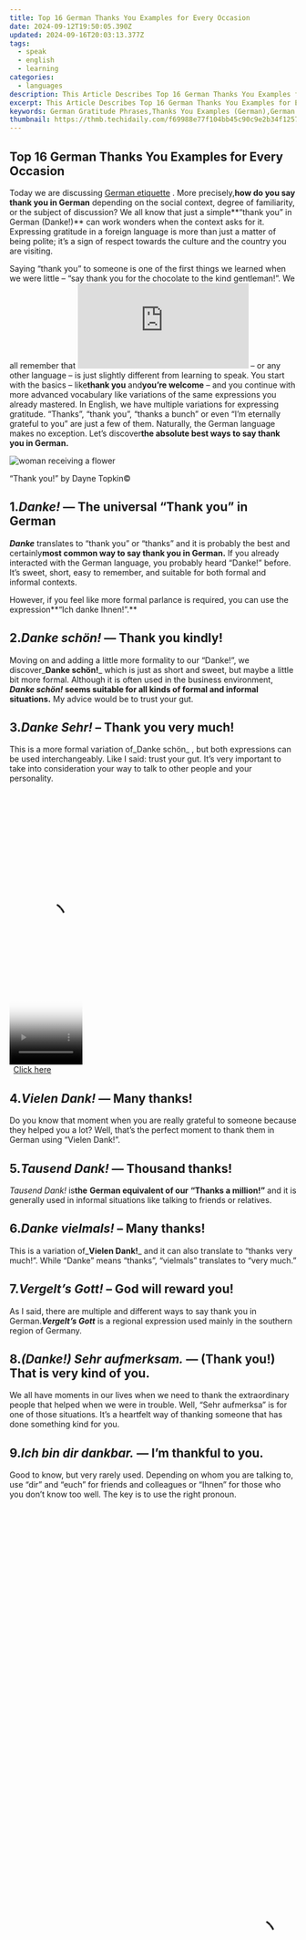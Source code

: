 ```yaml
---
title: Top 16 German Thanks You Examples for Every Occasion
date: 2024-09-12T19:50:05.390Z
updated: 2024-09-16T20:03:13.377Z
tags:
  - speak
  - english
  - learning
categories:
  - languages
description: This Article Describes Top 16 German Thanks You Examples for Every Occasion
excerpt: This Article Describes Top 16 German Thanks You Examples for Every Occasion
keywords: German Gratitude Phrases,Thanks You Examples (German),German Expression of Appreciation,German Thanksgiving Quotes,German Thank-You Sentiments for Occasions,Diverse Expressions of Gratitude in German,Thank You in German
thumbnail: https://thmb.techidaily.com/f69988e77f104bb45c90c9e2b34f1257506e2bba3f3828fdb0fc5d5f8e1efe9e.jpg
---
```


## Top 16 German Thanks You Examples for Every Occasion

 Today we are discussing [German etiquette](https://www.deutschland.de/en/topic/life/a-guide-to-german-etiquette) . More precisely,**how do you say thank you in German** depending on the social context, degree of familiarity, or the subject of discussion? We all know that just a simple**“thank you” in German (Danke!)** can work wonders when the context asks for it. Expressing gratitude in a foreign language is more than just a matter of being polite; it’s a sign of respect towards the culture and the country you are visiting.

 Saying “thank you” to someone is one of the first things we learned when we were little – “say thank you for the chocolate to the kind gentleman!”. We all remember that ![Learning German](https://shop.mondly.com/affiliate.php?ACCOUNT=ATISTUDI&AFFILIATE=108875&PATH=https://www.mondly.com?AFFILIATE=108875) – or any other language – is just slightly different from learning to speak. You start with the basics – like**thank you** and**you’re welcome** – and you continue with more advanced vocabulary like variations of the same expressions you already mastered. In English, we have multiple variations for expressing gratitude. “Thanks”, “thank you”, “thanks a bunch” or even “I’m eternally grateful to you” are just a few of them. Naturally, the German language makes no exception. Let’s discover**the absolute best ways to say thank you in German.**

![woman receiving a flower](https://edge.mondly.com/blog/wp-content/uploads/2019/05/how-to-say-thank-you-in-german-1024x682.png "The 16 Best Ways To Say Thank You In German 2")

 “Thank you!” by Dayne Topkin©

## **1._Danke!_ — The universal “Thank you” in German**

_**Danke**_ translates to “thank you” or “thanks” and it is probably the best and certainly**most common way to say thank you in German.** If you already interacted with the German language, you probably heard “Danke!” before. It’s sweet, short, easy to remember, and suitable for both formal and informal contexts.

 However, if you feel like more formal parlance is required, you can use the expression**“Ich danke Ihnen!”.**

## **2._Danke schön!_ — Thank you kindly!**

 Moving on and adding a little more formality to our “Danke!”, we discover_**Danke schön!**_ which is just as short and sweet, but maybe a little bit more formal. Although it is often used in the business environment, **_Danke schön!_ seems suitable for all kinds of formal and informal situations.** My advice would be to trust your gut.

## **3._Danke Sehr!_ – Thank you very much!**

 This is a more formal variation of_Danke schön_ , but both expressions can be used interchangeably. Like I said: trust your gut. It’s very important to take into consideration your way to talk to other people and your personality.

<!-- affiliate ads begin -->
<span id="1977006">
					<video width="128" height="480" style="cursor:pointer"
           poster="//a.impactradius-go.com/display-clicktoplayimage/1977006.png"
           onclick="if(!this.playClicked){this.play();this.setAttribute('controls',true);this.playClicked=true;}">
	   <source src="//a.impactradius-go.com/display-ad/22993-1977006">
	   <img src="//a.impactradius-go.com/display-clicktoplayimage/1977006.png" style="border: none; height: 100%; width: 100%; object-fit: contain">
	</video>
	<div style="width:80px;text-align:center"><a href="javascript:window.open(decodeURIComponent('https%3A%2F%2Fhomestyler.sjv.io%2Fc%2F5597632%2F1977006%2F22993'), '_blank');void(0);">Click here</a></div>
</span>
<img height="0" width="0" src="https://imp.pxf.io/i/5597632/1977006/22993" style="position:absolute;visibility:hidden;" border="0" />
<!-- affiliate ads end -->

## **4._Vielen Dank!_ — Many thanks!**

 Do you know that moment when you are really grateful to someone because they helped you a lot? Well, that’s the perfect moment to thank them in German using “Vielen Dank!”.

## **5._Tausend Dank!_ — Thousand thanks!**

_Tausend Dank!_ is**the** **German equivalent of our** **“Thanks a million!”** and it is generally used in informal situations like talking to friends or relatives.

## **6._Danke vielmals!_ – Many thanks!**

 This is a variation of_**Vielen Dank!**_ and it can also translate to “thanks very much!”. While “Danke” means “thanks”, “vielmals” translates to “very much.”

## **7._Vergelt’s Gott!_ – God will reward you!**

 As I said, there are multiple and different ways to say thank you in German._**Vergelt’s Gott**_ is a regional expression used mainly in the southern region of Germany.

## **8._(Danke!) Sehr aufmerksam._ — (Thank you!) That is very kind of you.**

 We all have moments in our lives when we need to thank the extraordinary people that helped when we were in trouble. Well, “Sehr aufmerksa” is for one of those situations. It’s a heartfelt way of thanking someone that has done something kind for you.

## **9._Ich bin dir dankbar._ — I’m thankful to you.**

 Good to know, but very rarely used. Depending on whom you are talking to, use “dir” and “euch” for friends and colleagues or “Ihnen” for those who you don’t know too well. The key is to use the right pronoun.

<!-- affiliate ads begin -->
<span id="1531879">
					<video width="864" height="1536" style="cursor:pointer"
           poster="//a.impactradius-go.com/display-clicktoplayimage/1531879.png"
           onclick="if(!this.playClicked){this.play();this.setAttribute('controls',true);this.playClicked=true;}">
	   <source src="//a.impactradius-go.com/display-ad/16446-1531879">
	   <img src="//a.impactradius-go.com/display-clicktoplayimage/1531879.png" style="border: none; height: 100%; width: 100%; object-fit: contain">
	</video>
	<div style="width:540px;text-align:center"><a href="javascript:window.open(decodeURIComponent('https%3A%2F%2Flaganoo.pxf.io%2Fc%2F5597632%2F1531879%2F16446'), '_blank');void(0);">Click here</a></div>
</span>
<img height="0" width="0" src="https://imp.pxf.io/i/5597632/1531879/16446" style="position:absolute;visibility:hidden;" border="0" />
<!-- affiliate ads end -->

## **10._Ich sage dir vielen Dank._ – I say many thanks to you.**

 Rarely used, but still useful if you want the complete list of ways to say thank you in German.

## **11._Danke, gleichfalls!_ — Thank you, the same to you!**

 “Gleichfalls” is what you should add to your “Danke!” when someone wishes you “Guten Appetit!” (“Good appetite” or “Enjoy your meal”) or something similar.

## **12._Ich danke Ihnen!_ – I give you my thanks!**

 Like we said in the beginning, this is one of the most formal ways of thanking someone in German.

<!-- affiliate ads begin -->
<span id="1983573">
					<video width="576" height="240" style="cursor:pointer"
           poster="//a.impactradius-go.com/display-clicktoplayimage/1983573.png"
           onclick="if(!this.playClicked){this.play();this.setAttribute('controls',true);this.playClicked=true;}">
	   <source src="//a.impactradius-go.com/display-ad/22993-1983573">
	   <img src="//a.impactradius-go.com/display-clicktoplayimage/1983573.png" style="border: none; height: 100%; width: 100%; object-fit: contain">
	</video>
	<div style="width:360px;text-align:center"><a href="javascript:window.open(decodeURIComponent('https%3A%2F%2Fhomestyler.sjv.io%2Fc%2F5597632%2F1983573%2F22993'), '_blank');void(0);">Click here</a></div>
</span>
<img height="0" width="0" src="https://imp.pxf.io/i/5597632/1983573/22993" style="position:absolute;visibility:hidden;" border="0" />
<!-- affiliate ads end -->

## **13._Ich danke dir!_ – I thank you!**

 Although it does not seems so,_**Ich danke dir!**_ is rather informal, but more elegant than just Danke.

## **14._Ich möchte mich recht herzlich bedanken._ — I would like to thank you sincerely.**

 This is the best “thanks” you can use when you want to thank someone that has helped you a lot in a formal context. Use it with confidence the same way you would use it in English.

## **15._Vielen Dank im Voraus!_ – Thank you in advance!**

 Well, you’ll probably need this one at some point, won’t you? This is especially useful when you make a request.

<!-- affiliate ads begin -->
<a href="https://aligracehair.sjv.io/c/5597632/2115911/19272" target="_top" id="2115911">
  <img src="//a.impactradius-go.com/display-ad/19272-2115911" border="0" alt="https://techidaily.com" width="125" height="90"/>
</a>
<img height="0" width="0" src="https://aligracehair.sjv.io/i/5597632/2115911/19272" style="position:absolute;visibility:hidden;" border="0" />
<!-- affiliate ads end -->

## **16._Ich bin Ihnen sehr dankbar für…_ – I am very grateful to you for…**

 Last but not least, use this standard expression by adding what are you thankful for at the end of it. But use it only with intangible things like**“I’m grateful for your help”** and not objects. Here’s an example:**“I’m thankful that you take care of me”** in German will be **“Ich bin Ihnen sehr dankbar dafür, dass du dich um mich kümmerst”** .

## **17\. Bonus: How to say you’re welcome in German**

 Since we are here, let’s also see**how you can respond if someone says thank you in German.** Generally, the same as_Danke_ ,_Bitte_ is the safest and most common way to respond to someone expressing their gratitude. Once you begin to discover the German inside jokes, you’ll see that there’s one going around about_**Bitte**_ being the perfect answer for everything in German (hahaha – I know).

![you're welcome in German](https://edge.mondly.com/blog/wp-content/uploads/2019/05/youre-welcome-in-german.png "The 16 Best Ways To Say Thank You In German 3")

* **_Bitte_ — You’re welcome**
* **_Bitte schön / Bitte sehr_ — You’re very welcome**
* **_Kein Problem_ — No problem**
* **_Nichts zu danken_ — Nothing to thank for**
* **_Gern geschehen / Gerne_ — Done gladly**  (more common than the English translation)
* **_Jederzeit_ — Anytime**

 Well. This is it! This is**how to say thank you in German** . Bookmark this article and make sure you use the right thanks at the right moment from now on.

 Curious about how other languages express their gratitude? Here’s [how to say thank you in 30 different languages](https://shop.mondly.com/affiliate.php?ACCOUNT=ATISTUDI&AFFILIATE=108875&PATH=https://www.mondly.com?AFFILIATE=108875) .

* [Download Mondly](https://www.facebook.com/sharer/sharer.php?u=https%3A%2F%2Fwww.mondly.com%2Fblog%2Fthe-16-best-ways-to-say-thank-you-in-german%2F&t=The+16+Best+Ways+to+Say+Thank+You+in+German "Share on Facebook")
* [Download Mondly](https://shop.mondly.com/affiliate.php?ACCOUNT=ATISTUDI&AFFILIATE=108875&PATH=https://www.mondly.com?AFFILIATE=108875)

---

<!-- affiliate ads begin -->
<a href="https://aidotcom.pxf.io/c/5597632/2129042/19576" target="_top" id="2129042">
  <img src="//a.impactradius-go.com/display-ad/19576-2129042" border="0" alt="https://techidaily.com" width="300" height="90"/>
</a>
<img height="0" width="0" src="https://aidotcom.pxf.io/i/5597632/2129042/19576" style="position:absolute;visibility:hidden;" border="0" />
<!-- affiliate ads end -->

## Speak German fluently in just 10 minutes a day

 Do you want to speak German fluently fast? Get Mondly, the award-winning language [learning app that will help you speak German](https://shop.mondly.com/affiliate.php?ACCOUNT=ATISTUDI&AFFILIATE=108875&PATH=https://www.mondly.com?AFFILIATE=108875) with the same ease you speak your native language.

 It can be really tricky to master [German pronunciation](https://shop.mondly.com/affiliate.php?ACCOUNT=ATISTUDI&AFFILIATE=108875&PATH=https://www.mondly.com?AFFILIATE=108875) if you don’t actively live in a German-speaking country. But with Mondly you’ll have access to a unique, fast and highly efficient learning method that allows you to learn German naturally with practical topics, authentic conversations and bite-sized Daily Lessons.

 Start using Mondly for free on your computer, tablet, or – better yet – download the Mondly app on your iOS or Android device and learn languages fast anytime, anywhere.

Get Mondly now and speak German like you never dreamed you would ![Learn German now](https://adjt.mondly.com/5ixfg4k?campaign=blog-post-id-2929&fallback=https%3A%2F%2Fapp.mondly.com%3Futm%5Fmedium%3Dblog%5Fblog-post-id-2929%26utm%5Fsource%3Dblog-post-id-2929&redirect%5Fmacos=https%3A%2F%2Fapp.mondly.com%3Futm%5Fmedium%3Dblog%5Fblog-post-id-2929%26utm%5Fsource%3Dblog-post-id-2929&redirect%5Fandroid=https%3A%2F%2Fplay.google.com%2Fstore%2Fapps%2Fdetails%3Fid%3Dcom.atistudios.mondly.languages%3Futm%5Fmedium%3Dblog%5Fblog-post-id-2929%26utm%5Fsource%3Dblog-post-id-2929&redirect%5Fios=https%3A%2F%2Fapps.apple.com%2Fapp%2Fapple-store%2Fid987873536%3Fpt%3D78954800%26ct%3Dblog-post-id-2929%26mt%3D8 "Learn German now")

<ins class="adsbygoogle"
     style="display:block"
     data-ad-format="autorelaxed"
     data-ad-client="ca-pub-7571918770474297"
     data-ad-slot="1223367746"></ins>

<ins class="adsbygoogle"
     style="display:block"
     data-ad-client="ca-pub-7571918770474297"
     data-ad-slot="8358498916"
     data-ad-format="auto"
     data-full-width-responsive="true"></ins>

<span class="atpl-alsoreadstyle">Also read:</span>
<div><ul>
<li><a href="https://some-techniques.techidaily.com/new-hearing-from-you-simple-windows-10-recorder-guide/"><u>[New] Hearing From You Simple Windows 10 Recorder Guide</u></a></li>
<li><a href="https://youtube-zero.techidaily.com/ed-in-2024-ryans-revenue-revolution-from-childhood-to-youtube-riches/"><u>[Updated] In 2024, Ryan’s Revenue Revolution From Childhood to YouTube Riches</u></a></li>
<li><a href="https://fox-links.techidaily.com/updated-mastering-text-warping-techniques-in-photos-and-videos-for-2024/"><u>[Updated] Mastering Text Warping Techniques in Photos & Videos for 2024</u></a></li>
<li><a href="https://blog-min.techidaily.com/5-ways-to-move-contacts-from-vivo-t2-5g-to-iphone-131415-drfone-by-drfone-transfer-from-android-transfer-from-android/"><u>5 Ways to Move Contacts From Vivo T2 5G to iPhone (13/14/15) | Dr.fone</u></a></li>
<li><a href="https://tech-savvy.techidaily.com/ais-quintet-of-assistances-in-digital-misconducts/"><u>AI's Quintet of Assistances in Digital Misconducts</u></a></li>
<li><a href="https://mondly-stories.techidaily.com/boundless-knowledge-journey-rejoicing-in-anniversary-of-1500-free-classes/"><u>Boundless Knowledge Journey: Rejoicing in Anniversary of 1500 Free Classes</u></a></li>
<li><a href="https://hardware-updates.techidaily.com/easy-installation-guide-hp-officejet-5740-driver-downloads-for-windows-operating-systems-windows-11-10-and-8/"><u>Easy Installation Guide: HP OfficeJet 5740 Driver Downloads for Windows Operating Systems (Windows 11, 10 & 8)</u></a></li>
<li><a href="https://win-amazing.techidaily.com/enhance-wifi-performance-fresh-driver-installation-tips-for-windows-1110-users/"><u>Enhance WiFi Performance: Fresh Driver Installation Tips for Windows 11/10 Users</u></a></li>
<li><a href="https://mondly-stories.techidaily.com/forever-free-mondlys-lifetime-access-plan/"><u>Forever Free - Mondly’s Lifetime Access Plan</u></a></li>
<li><a href="https://mondly-stories.techidaily.com/mastering-deutsch-with-hit-series-netflix/"><u>Mastering Deutsch with Hit Series - Netflix</u></a></li>
<li><a href="https://mondly-stories.techidaily.com/quick-progress-in-latvian-with-ten-minute-online-lessons/"><u>Quick Progress in Latvian with Ten-Minute Online Lessons</u></a></li>
<li><a href="https://mondly-stories.techidaily.com/sprachweiterentwicklung-zahlreim-fur-die-ersten-100-deutsche/"><u>Sprachweiterentwicklung: Zählreim Für Die Ersten 100 Deutsche</u></a></li>
<li><a href="https://ios-pokemon-go.techidaily.com/the-best-ispoofer-alternative-to-try-on-apple-iphone-x-drfone-by-drfone-virtual-ios/"><u>The Best iSpoofer Alternative to Try On Apple iPhone X | Dr.fone</u></a></li>
<li><a href="https://buynow-info.techidaily.com/unveiling-the-full-potential-of-your-new-tablet-in-depth-review-of-the-samsung-galaxy-tab-s5e/"><u>Unveiling the Full Potential of Your New Tablet: In-Depth Review of the Samsung Galaxy Tab S5e</u></a></li>
</ul></div>

